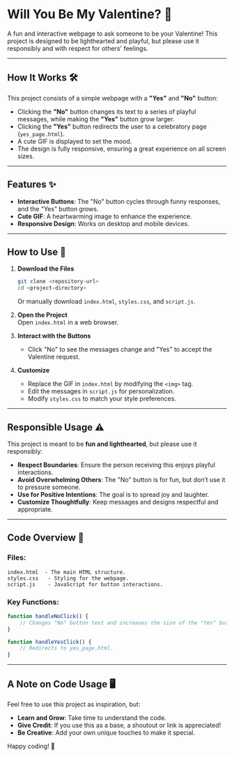 # Will You Be My Valentine? 💌

A fun and interactive webpage to ask someone to be your Valentine! This project is designed to be lighthearted and playful, but please use it responsibly and with respect for others' feelings.

---

## How It Works 🛠️

This project consists of a simple webpage with a **"Yes"** and **"No"** button:
- Clicking the **"No"** button changes its text to a series of playful messages, while making the **"Yes"** button grow larger.
- Clicking the **"Yes"** button redirects the user to a celebratory page (`yes_page.html`).
- A cute GIF is displayed to set the mood.
- The design is fully responsive, ensuring a great experience on all screen sizes.

---

## Features ✨
- **Interactive Buttons**: The "No" button cycles through funny responses, and the "Yes" button grows.
- **Cute GIF**: A heartwarming image to enhance the experience.
- **Responsive Design**: Works on desktop and mobile devices.

---

## How to Use 🚀

1. **Download the Files**  
   ```bash
   git clone <repository-url>
   cd <project-directory>
   ```
   Or manually download `index.html`, `styles.css`, and `script.js`.

2. **Open the Project**  
   Open `index.html` in a web browser.

3. **Interact with the Buttons**  
   - Click "No" to see the messages change and "Yes" to accept the Valentine request.

4. **Customize**  
   - Replace the GIF in `index.html` by modifying the `<img>` tag.
   - Edit the messages in `script.js` for personalization.
   - Modify `styles.css` to match your style preferences.

---

## Responsible Usage ⚠️

This project is meant to be **fun and lighthearted**, but please use it responsibly:
- **Respect Boundaries**: Ensure the person receiving this enjoys playful interactions.
- **Avoid Overwhelming Others**: The "No" button is for fun, but don’t use it to pressure someone.
- **Use for Positive Intentions**: The goal is to spread joy and laughter.
- **Customize Thoughtfully**: Keep messages and designs respectful and appropriate.

---

## Code Overview 📂

### Files:
```
index.html  - The main HTML structure.
styles.css   - Styling for the webpage.
script.js    - JavaScript for button interactions.
```

### Key Functions:
```javascript
function handleNoClick() {
    // Changes "No" button text and increases the size of the "Yes" button.
}

function handleYesClick() {
    // Redirects to yes_page.html.
}
```

---

## A Note on Code Usage 🖥️

Feel free to use this project as inspiration, but:
- **Learn and Grow**: Take time to understand the code.
- **Give Credit**: If you use this as a base, a shoutout or link is appreciated!
- **Be Creative**: Add your own unique touches to make it special.

Happy coding! 💖

